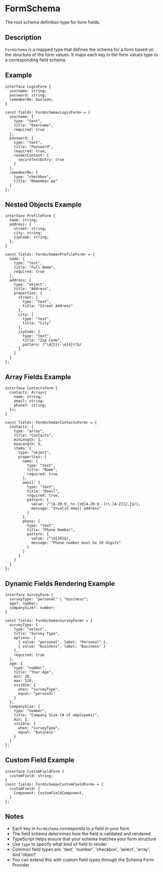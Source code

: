# FormSchema

The root schema definition type for form fields.

## Description

`FormSchema` is a mapped type that defines the schema for a form based on the structure of the form values. It maps each key in the form values type to a corresponding field schema.

## Example

```tsx
interface LoginForm {
  username: string;
  password: string;
  rememberMe: boolean;
}

const fields: FormSchema<LoginForm> = {
  username: {
    type: "text",
    title: "Username",
    required: true
  },
  password: {
    type: "text",
    title: "Password",
    required: true,
    renderContext: {
      secureTextEntry: true
    }
  },
  rememberMe: {
    type: "checkbox",
    title: "Remember me"
  }
};
```

## Nested Objects Example

```tsx
interface ProfileForm {
  name: string;
  address: {
    street: string;
    city: string;
    zipCode: string;
  };
}

const fields: FormSchema<ProfileForm> = {
  name: {
    type: "text",
    title: "Full Name",
    required: true
  },
  address: {
    type: "object",
    title: "Address",
    properties: {
      street: { 
        type: "text", 
        title: "Street Address" 
      },
      city: { 
        type: "text", 
        title: "City" 
      },
      zipCode: { 
        type: "text", 
        title: "Zip Code", 
        pattern: /^\d{5}(-\d{4})?$/ 
      }
    }
  }
};
```

## Array Fields Example

```tsx
interface ContactsForm {
  contacts: Array<{
    name: string;
    email: string;
    phone?: string;
  }>;
}

const fields: FormSchema<ContactsForm> = {
  contacts: {
    type: "array",
    title: "Contacts",
    minLength: 1,
    maxLength: 5,
    items: {
      type: "object",
      properties: {
        name: { 
          type: "text", 
          title: "Name", 
          required: true 
        },
        email: { 
          type: "text", 
          title: "Email", 
          required: true,
          pattern: {
            value: /^[A-Z0-9._%+-]+@[A-Z0-9.-]+\.[A-Z]{2,}$/i,
            message: "Invalid email address"
          }
        },
        phone: { 
          type: "text", 
          title: "Phone Number",
          pattern: {
            value: /^\d{10}$/,
            message: "Phone number must be 10 digits"
          }
        }
      }
    }
  }
};
```

## Dynamic Fields Rendering Example

```tsx
interface SurveyForm {
  surveyType: "personal" | "business";
  age?: number;
  companySize?: number;
}

const fields: FormSchema<SurveyForm> = {
  surveyType: {
    type: "select",
    title: "Survey Type",
    options: [
      { value: "personal", label: "Personal" },
      { value: "business", label: "Business" }
    ],
    required: true
  },
  age: {
    type: "number",
    title: "Your Age",
    min: 18,
    max: 120,
    visible: {
      when: "surveyType",
      equal: "personal"
    }
  },
  companySize: {
    type: "number",
    title: "Company Size (# of employees)",
    min: 1,
    visible: {
      when: "surveyType",
      equal: "business"
    }
  }
};
```

## Custom Field Example

```tsx
interface CustomFieldForm {
  customField: string;
}
const fields: FormSchema<CustomFieldForm> = {
  customField: {
    Component: CustomFieldComponent,
  }
};
```

## Notes

- Each key in `FormSchema` corresponds to a field in your form
- The field schema determines how the field is validated and rendered
- TypeScript helps ensure that your schema matches your form structure
- Use `type` to specify what kind of field to render
- Common field types are: 'text', 'number', 'checkbox', 'select', 'array', and 'object'
- You can extend this with custom field types through the Schema Form Provider
